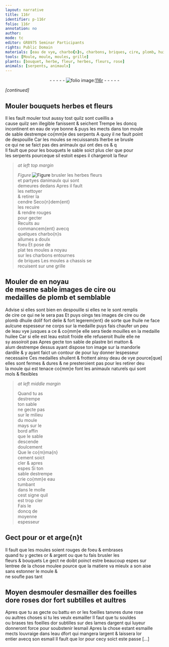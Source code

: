 ```yaml
---
layout: narrative
title: 116r
identifier: p-116r
folio: 116r
annotation: no
author:
mode: tc
editor: GR8975 Seminar Participants
rights: Public Domain
materials: [eau de vye, charbo{n}s, charbons, briques, cire, plomb, huile dolif, huile, eau vye, eau, plastre, alum, cement, or, arge{n}t, argent, desmouler, esmaille, esmail, eau dfort]
tools: [Moule, moule, moules, grille]
plants: [bouquet, herbe, fleur, herbes, fleurs, rose]
animals: [serpents, animaulx]
---
```


<div class="folio" align="center">- - - - - <a href="http://gallica.bnf.fr/ark:/12148/btv1b10500001g/f237.image" target="_blank"><img src="https://cu-mkp.github.io/2017-workshop-edition/assets/photo-icon.png" alt="folio image: " style="display:inline-block; margin-bottom:-3px;"/>116r</a> - - - - - </div>  
 
*[continued]*
  

## <span class="tl">Moule</span>r <span class="pa">bouquet</span>s <span class="pa">herbe</span>s et <span class="pa">fleur</span>s

 
 Il les fault <span class="tl">moule</span>r tout aussy tost quilz sont cueillis a<br/> cause quilz sen <span class="del">illegible</span> fanissent & seichent Trempe les doncq<br/> incontinent en <span class="m">eau de vye</span> bonne & puys les mects dans ton <span class="tl">moule</span><br/> de sable destrempe co{mm}e des <span class="al">serpents</span> A quoy il ne fault point<br/> de despouille Car les <span class="tl">moules</span> se recui<span class="del">s</span>sans<span class="add">ts</span> lherbe se brusle<br/> ce qui ne se faict pas des <span class="al">animaulx</span> qui ont des <span class="bp">os</span> <span class="del">& q</span><br/> Il fault que pour les bouquets le sable soict plus cler que pour<br/> les <span class="al">serpents</span> pourceque sil estoit espes il chargeroit la <span class="pa">fleur</span> 
 
> *at left top margin*
> 
> 
>   
> *Figure*
> <a href="https://drive.google.com/open?id=0B9-oNrvWdlO5SEdPVDdsS2dEUmM" target="_blank"><img src="https://cu-mkp.github.io/GR8975-edition/assets/photo-icon.png" alt="Figure" style="display:inline-block; margin-bottom:-3px;"/></a>
 brusler les <span class="pa">herbes</span> <span class="pa">fleurs</span><br/> et partyes d<span class="al">animaulx</span> qui sont<br/> demeures dedans Apres il fault<br/> les nettoyer<br/> & retirer la<br/> cendre Seco{n}dem{ent}<br/> les recuire<br/> & rendre rouges<br/> pour gecter<br/> Recuits au<br/> commancem{ent} avecq<br/> quelques <span class="m">charbo{n}s</span><br/> allumes a doulx<br/> foeu Et pose de<br/> plat tes <span class="tl">moule</span>s a noyau<br/> sur les <span class="m">charbons</span> entournes<br/> de <span class="m">briques</span> Les <span class="tl">moule</span>s a chassis se<br/> recuisent sur une <span class="tl">grille</span> 
 
 
  

## <span class="tl">Moule</span>r <span class="del">de</span> en noyau<br/> de mesme sable images de <span class="m">cire</span> ou<br/> medailles de <span class="m">plomb</span> et semblable

 
 Advise si elles sont bien en despouille si elles ne le sont remplis<br/> de <span class="m">cire</span> ce qui ne le sera pas Et puys oings tes images de <span class="m">cire</span> ou de<br/> <span class="m">plomb</span> d<span class="m">huile dolif</span> fort delie & fort legerem{ent} de sorte que l<span class="m">huile</span> ne face<br/> aulcune espesseur ne corps sur la medaille puys fais chaufer un peu<br/> de l<span class="m">eau vye</span> <span class="del">jusques a ce</span> & co{mm}e elle sera tiede mouilles en la medaille<br/> huilee Car si <span class="del">elle est</span> l<span class="m">eau</span> estoit froide elle refuseroit l<span class="m">huile</span> elle ne<br/> sy assoiroit pas Apres gecte ton sable de <span class="m">plastre</span> <span class="del">bri</span> matton &<br/> <span class="m">alum</span> destrempe dessus ayant dispose ton image sur la mandorle<br/> dardile & y ayant faict un contour <span class="del">de</span> pour luy donner lespesseur<br/> necessaire Ces medailles s<span class="m">huile</span>nt & frottent ainsy d<span class="m">e<span class="add">au de</span> vye</span> pource[que]<br/> elles sont fermes & dures & ne presteroient pas pour les retirer d<span class="del">e</span>u<br/> <span class="del">la</span> <span class="tl">moule</span> qui est tenace co{mm}e font les <span class="al">animaulx</span> naturels qui sont<br/> mols & flexibles 
 
> *at left middle margin*
> 
> 
>   Quand tu as<br/> destrempe<br/> ton sable<br/> ne gecte pas<br/> sur le milieu<br/> du <span class="tl">moule</span><br/> mays sur le<br/> bord affin<br/> que le sable<br/> descende<br/> doulcement<br/> Que le co{m}ma{n}<br/> <span class="m">cement</span> soict<br/> cler & apres<br/> espes Si ton<br/> sable destrempe<br/> crie co{mm}e <span class="m">eau</span><br/> tumbant<br/> dans le molle<br/> cest signe quil<br/> est trop cler<br/> Fais le<br/> doncq de<br/> moyenne<br/> espesseur 
 
 
  

## Gect pour <span class="m">or</span> et <span class="m">arge{n}t</span>

 
 Il fault que les <span class="tl">moule</span>s soient rouges de foeu & embrases<br/> quand tu y gectes <span class="m">or</span> & <span class="m">argent</span> ou que tu fais brusler les<br/> <span class="pa">fleur</span>s & <span class="pa">bouquet</span>s Le gect ne doibt poinct estre beaucoup espes sur<br/> lentree de la chose moulee pource que la matiere va mieulx a son aise<br/> sans estonner le <span class="tl">moule</span> &<br/> ne soufle pas tant 
 
 
  

## Moyen <span class="del"><span class="m">desmouler</span></span> d<span class="m">esmaille</span>r des foeilles<br/> d<span class="del">or</span>e <span class="pa">rose</span>s d<span class="m">or</span> fort subtilles et aultres

 
 Apres que tu as gecte ou battu en <span class="m">or</span> les foeilles tanvres dune rose<br/> ou aultres choses si tu les veulx esmailler Il faut que tu souldes<br/> ou brases tes foeilles d<span class="m">or</span> subtilles sur des lames d<span class="m">argent</span> qui l<span class="del">uy</span>eur<br/> donneront force pour soubstenir l<span class="m">esmail</span> Apres la chose estant esmaille<br/> mects louvraige dans l<span class="m">eau <span class="del">d</span>fort</span> qui mangera l<span class="m">argent</span> & laissera l<span class="m">or</span><br/> entier avecq son <span class="m">esmail</span> Il fault que l<span class="m">or</span> pour cecy soict este passe [...] 
 

